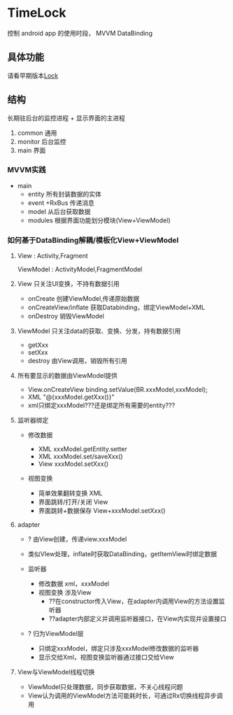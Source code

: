 # TimeLock
控制 android app 的使用时段， MVVM DataBinding

##	具体功能
请看早期版本[Lock](https://github.com/ruiaa/Lock)

##	结构
长期驻后台的监控进程 + 显示界面的主进程

1.	common	通用
2.	monitor	后台监控
3.	main	界面

###	MVVM实践
+	main
	+	entity	所有封装数据的实体
	+	event	+RxBus 传递消息
	+	model	从后台获取数据
	+	modules	根据界面功能划分模块(View+ViewModel) 


###	如何基于DataBinding解耦/模板化View+ViewModel
1.	View : Activity,Fragment

	ViewModel : ActivityModel,FragmentModel

2.	View	只关注UI变换，不持有数据引用
	+	onCreate	创建ViewModel,传递原始数据
	+	onCreateView/inflate  获取Databinding，绑定ViewModel+XML
	+	onDestroy	销毁ViewModel

3.	ViewModel	只关注data的获取、变换、分发，持有数据引用
	+	getXxx
	+	setXxx
	+	destroy	由View调用，销毁所有引用
4.	所有要显示的数据由ViewModel提供
	+	View.onCreateView	binding.setValue(BR.xxxModel,xxxModel);
	+	XML "@{xxxModel.getXxx()}"	
	+	xml只绑定xxxModel???还是绑定所有需要的entity???
5.	监听器绑定
	+	修改数据
		+	XML 	xxxModel.getEntity.setter 
		+	XML 	xxxModel.set/saveXxx()
		+	View	xxxModel.setXxx()

	+	视图变换
		+	简单效果翻转变换		XML
		+	界面跳转/打开/关闭		View
		+	界面跳转+数据保存		View+xxxModel.setXxx()
6.	adapter
	+	? 由View创建，传递view.xxxModel
	+	类似VIew处理，inflate时获取DataBinding，getItemView时绑定数据
	+	监听器
		+	修改数据	xml，xxxModel
		+	视图变换	涉及View
			+	??在constructor传入View，在adapter内调用View的方法设置监听器
			+	??adapter内部定义并调用监听器接口，在View内实现并设置接口
	
	+	? 归为ViewModel层
		+	只绑定xxxModel，绑定只涉及xxxModel修改数据的监听器
		+	显示交给Xml，视图变换监听器通过接口交给View

7.	View与ViewModel线程切换
	+	ViewModel只处理数据，同步获取数据，不关心线程问题
	+	View认为调用的ViewModel方法可能耗时长，可通过Rx切换线程异步调用


